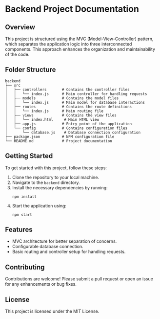 # Backend Project Documentation

## Overview
This project is structured using the MVC (Model-View-Controller) pattern, which separates the application logic into three interconnected components. This approach enhances the organization and maintainability of the code.

## Folder Structure
```
backend
├── src
│   ├── controllers       # Contains the controller files
│   │   └── index.js      # Main controller for handling requests
│   ├── models            # Contains the model files
│   │   └── index.js      # Main model for database interactions
│   ├── routes            # Contains the route definitions
│   │   └── index.js      # Main routing file
│   ├── views             # Contains the view files
│   │   └── index.html     # Main HTML view
│   ├── app.js            # Entry point of the application
│   └── config            # Contains configuration files
│       └── database.js    # Database connection configuration
├── package.json          # NPM configuration file
└── README.md             # Project documentation
```

## Getting Started
To get started with this project, follow these steps:

1. Clone the repository to your local machine.
2. Navigate to the `backend` directory.
3. Install the necessary dependencies by running:
   ```
   npm install
   ```
4. Start the application using:
   ```
   npm start
   ```

## Features
- MVC architecture for better separation of concerns.
- Configurable database connection.
- Basic routing and controller setup for handling requests.

## Contributing
Contributions are welcome! Please submit a pull request or open an issue for any enhancements or bug fixes.

## License
This project is licensed under the MIT License.